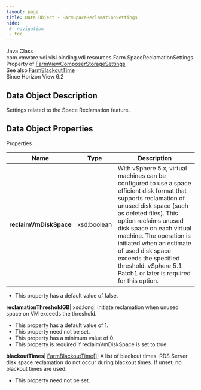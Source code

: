```yaml
---
layout: page
title: Data Object - FarmSpaceReclamationSettings
hide:
 #- navigation
 - toc
---
```






Java Class
    com.vmware.vdi.vlsi.binding.vdi.resources.Farm.SpaceReclamationSettings  
Property of
     [FarmViewComposerStorageSettings](vdi.resources.Farm.ViewComposerStorageSettings.md#field_detail)  
See also
     [FarmBlackoutTime](vdi.resources.Farm.BlackoutTime.md)  
Since 
    Horizon View 6.2

## Data Object Description 

Settings related to the Space Reclamation feature. 

## Data Object Properties

Properties

Name |  Type |  Description   
---|---|---  
**reclaimVmDiskSpace**|  xsd:boolean|  With vSphere 5.x, virtual machines can be configured to use a space efficient disk format that supports reclamation of unused disk space (such as deleted files). This option reclaims unused disk space on each virtual machine. The operation is initiated when an estimate of used disk space exceeds the specified threshold. vSphere 5.1 Patch1 or later is required for this option.   


  * This property has a default value of false.

  
**reclamationThresholdGB**|  xsd:long|  Initiate reclamation when unused space on VM exceeds the threshold.   


  * This property has a default value of 1.
 * This property need not be set.
  * This property has a minimum value of 0. 
  * This property is required if reclaimVmDiskSpace is set to true.

  
**blackoutTimes**| [FarmBlackoutTime[]](vdi.resources.Farm.BlackoutTime.md)|  A list of blackout times. RDS Server disk space reclamation do not occur during blackout times. If unset, no blackout times are used.   


 * This property need not be set.

  
  

  

